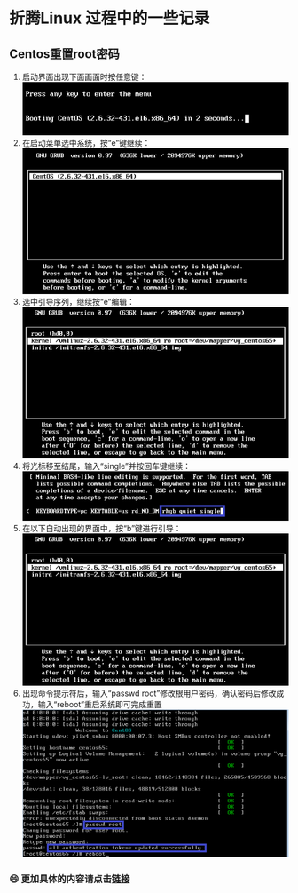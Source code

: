 # 折腾Linux 过程中的一些记录
## Centos重置root密码
1. 启动界面出现下面画面时按任意键：
![centos启动界面](./CentOS9.png)
2. 在启动菜单选中系统，按“e”键继续：
![centos启动菜单](./CentOS10.png)
3. 选中引导序列，继续按“e”编辑：
![centos](./CentOS11.png)
4. 将光标移至结尾，输入“single”并按回车键继续：
![centos](./CentOS12.png)
5. 在以下自动出现的界面中，按“b”键进行引导：
![centos](./CentOS13.png)
6. 出现命令提示符后，输入“passwd root”修改根用户密码，确认密码后修改成功，输入“reboot”重启系统即可完成重置
![centos](./CentOS14.png)
### :smile: 更加具体的内容请点击[链接](https://www.ytyzx.org/index.php/%E5%A6%82%E4%BD%95%E6%81%A2%E5%A4%8D%E6%88%96%E9%87%8D%E7%BD%AEFreeBSD_%26_Linux%E7%9A%84root%E5%AF%86%E7%A0%81)